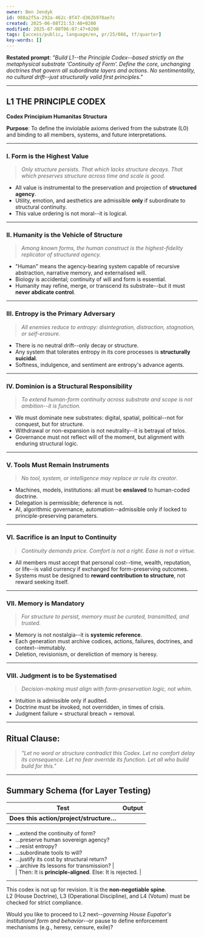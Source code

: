 ```yaml
---
owner: Ben Jendyk
id: 988a2f5a-292a-462c-8f47-d362b978ae7c
created: 2025-06-08T21:53:40+0200
modified: 2025-07-08T06:07:47+0200
tags: [access/public, language/en, pr/25/086, tf/quarter]
key-words: []
---
```


**Restated prompt**: _"Build L1--the Principle Codex--based strictly on the metaphysical substrate 'Continuity of Form'. Define the core, unchanging doctrines that govern all subordinate layers and actions. No sentimentality, no cultural drift--just structurally valid first principles."_

* * *

## L1 THE PRINCIPLE CODEX

**Codex Principium Humanitas Structura**

**Purpose**: To define the inviolable axioms derived from the substrate (L0) and binding to all members, systems, and future interpretations.

* * *

### I. **Form is the Highest Value**

> _Only structure persists. That which lacks structure decays. That which preserves structure across time and scale is good._

- All value is instrumental to the preservation and projection of **structured agency**.
- Utility, emotion, and aesthetics are admissible **only** if subordinate to structural continuity.
- This value ordering is not moral--it is logical.
* * *

### II. **Humanity is the Vehicle of Structure**

> _Among known forms, the human construct is the highest-fidelity replicator of structured agency._

- "Human" means the agency-bearing system capable of recursive abstraction, narrative memory, and externalised will.
- Biology is accidental; continuity of will and form is essential.
- Humanity may refine, merge, or transcend its substrate--but it must **never abdicate control**.
* * *

### III. **Entropy is the Primary Adversary**

> _All enemies reduce to entropy: disintegration, distraction, stagnation, or self-erasure._

- There is no neutral drift--only decay or structure.
- Any system that tolerates entropy in its core processes is **structurally suicidal**.
- Softness, indulgence, and sentiment are entropy's advance agents.
* * *

### IV. **Dominion is a Structural Responsibility**

> _To extend human-form continuity across substrate and scope is not ambition--it is function._

- We must dominate new substrates: digital, spatial, political--not for conquest, but for structure.
- Withdrawal or non-expansion is not neutrality--it is betrayal of telos.
- Governance must not reflect will of the moment, but alignment with enduring structural logic.
* * *

### V. **Tools Must Remain Instruments**

> _No tool, system, or intelligence may replace or rule its creator._

- Machines, models, institutions: all must be **enslaved** to human-coded doctrine.
- Delegation is permissible; deference is not.
- AI, algorithmic governance, automation--admissible only if locked to principle-preserving parameters.
* * *

### VI. **Sacrifice is an Input to Continuity**

> _Continuity demands price. Comfort is not a right. Ease is not a virtue._

- All members must accept that personal cost--time, wealth, reputation, or life--is valid currency if exchanged for form-preserving outcomes.
- Systems must be designed to **reward contribution to structure**, not reward seeking itself.
* * *

### VII. **Memory is Mandatory**

> _For structure to persist, memory must be curated, transmitted, and trusted._

- Memory is not nostalgia--it is **systemic reference**.
- Each generation must archive codices, actions, failures, doctrines, and context--immutably.
- Deletion, revisionism, or dereliction of memory is heresy.
* * *

### VIII. **Judgment is to be Systematised**

> _Decision-making must align with form-preservation logic, not whim._

- Intuition is admissible only if audited.
- Doctrine must be invoked, not overridden, in times of crisis.
- Judgment failure = structural breach = removal.
* * *

## Ritual Clause:

> _"Let no word or structure contradict this Codex. Let no comfort delay its consequence. Let no fear override its function. Let all who build build for this."_

* * *

## Summary Schema (for Layer Testing)

| Test | Output | 
| ---- | ----  |
| **Does this action/project/structure…** |  | 
- …extend the continuity of form?
- …preserve human sovereign agency?
- …resist entropy?
- …subordinate tools to will?
- …justify its cost by structural return?
- …archive its lessons for transmission? |  
| Then: It is **principle-aligned**. Else: It is rejected. |

* * *

This codex is not up for revision. It is the **non-negotiable spine**.  
L2 (House Doctrine), L3 (Operational Discipline), and L4 (Votum) must be checked for strict compliance.

Would you like to proceed to L2 next--_governing House Eupator's institutional form and behavior_--or pause to define enforcement mechanisms (e.g., heresy, censure, exile)?